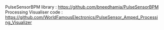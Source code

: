 PulseSensorBPM library : https://github.com/bneedhamia/PulseSensorBPM
Processing Visualiser code : https://github.com/WorldFamousElectronics/PulseSensor_Amped_Processing_Visualizer

